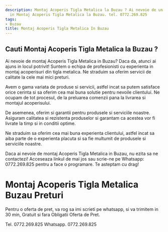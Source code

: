 ```yaml
---
description: Montaj Acoperis Tigla Metalica la Buzau ? Ai nevoie de un profesionist
  in Montaj Acoperis Tigla Metalica la Buzau. tel. 0772.269.825
tags:
- Buzau
title: Montaj Acoperis Tigla Metalica In Buzau
---
```



## Cauti Montaj Acoperis Tigla Metalica la Buzau ?

Ai nevoie de montaj Acoperis Tigla Metalica in Buzau? Daca da, atunci ai ajuns in locul potrivit! Suntem o echipa de profesionisti cu experienta in montaj acoperisuri din tigla metalica. Ne straduim sa oferim servicii de calitate la cele mai mici preturi.

Avem o gama variata de produse si servicii, astfel incat sa putem satisface orice cerinta si sa oferim cea mai buna solutie pentru nevoile clientului. Ne ocupam de tot procesul, de la preluarea comenzii pana la livrarea si montajul acoperisului.

De asemenea, oferim si garantii pentru produsele si serviciile noastre. Asiguram calitatea si rezistenta produselor si garantam ca acestea vor fi livrate la timp si in conditii optime.

Ne straduim sa oferim cea mai buna experienta clientului, astfel incat sa aiba parte de o experienta placuta si sa fie multumit de produsele si serviciile noastre.

Daca ai nevoie de montaj Acoperis Tigla Metalica in Buzau, nu ezita sa ne contactezi! Acceseaza linkul de mai jos sau scrie-ne pe Whatsapp: 0772.269.825 pentru a face o programare. Te asteptam cu drag!

# Montaj Acoperis Tigla Metalica Buzau Preturi
Pentru o oferta de pret, va rog sa imi scrieti pe whatsapp, si va trimitem in 30 min, Gratuit si fara Obligatii Oferta de Pret.

Tel. 0772.269.825
Whatsapp. 0772.269.825